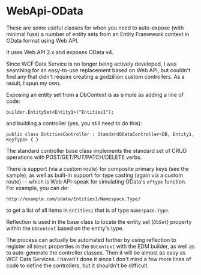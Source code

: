 WebApi-OData
============

These are some useful classes for when you need to auto-expose (with minimal fuss) a number of entity sets from an Entity Framework context in OData format using Web API.

It uses Web API 2.x and exposes OData v4.

Since WCF Data Service is no longer being actively developed, I was searching for an easy-to-use replacement based on Web API, but couldn't find any that didn't require creating a godzillion custom controllers.  As a result, I spun my own.

Exposing an entity set from a DbContext is as simple as adding a line of code:

	builder.EntitySet<Entity1>("Entities1");

and building a controller (yes, you still need to do this):

	public class EntitiesController : StandardODataController<DB, Entity1, KeyType> { }

The standard controller base class implements the standard set of CRUD operations with POST/GET/PUT/PATCH/DELETE verbs.

There is support (via a custom route) for composite primary keys (see the sample), as well as built-in support for type casting (again via a custom route) -- which is Web API-speak for simulating OData's ``oftype`` function.  For example, you can do:

	http://example.com/odata/Entities1/Namespace.Type/
	
to get a list of all items in ``Entities1`` that is of type ``Namespace.Type``.

Reflection is used in the base class to locate the entity set (``DbSet``) property within the ``DbContext`` based on the entity's type.

The process can actually be automated further by using reflection to register all ``DbSet`` properties in the ``DbContext`` with the EDM builder, as well as to auto-generate the controller classes.  Then it will be almost as easy as WCF Data Services.  I haven't done it since I don't mind a few more lines of code to define the controllers, but it shouldn't be difficult.
